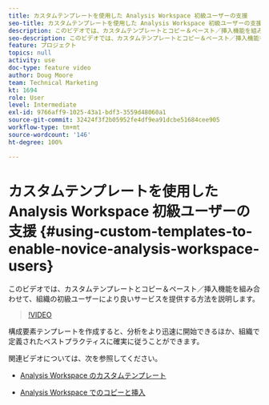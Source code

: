 ```yaml
---
title: カスタムテンプレートを使用した Analysis Workspace 初級ユーザーの支援
seo-title: カスタムテンプレートを使用した Analysis Workspace 初級ユーザーの支援
description: このビデオでは、カスタムテンプレートとコピー＆ペースト／挿入機能を組み合わせて、組織の初級ユーザーにより良いサービスを提供する方法を説明します。
seo-description: このビデオでは、カスタムテンプレートとコピー＆ペースト／挿入機能を組み合わせて、組織の初級ユーザーにより良いサービスを提供する方法を説明します。
feature: プロジェクト
topics: null
activity: use
doc-type: feature video
author: Doug Moore
team: Technical Marketing
kt: 1694
role: User
level: Intermediate
exl-id: 9766aff9-1025-43a1-bdf3-3559d48060a1
source-git-commit: 32424f3f2b05952fe4df9ea91dcbe51684cee905
workflow-type: tm+mt
source-wordcount: '146'
ht-degree: 100%

---
```


# カスタムテンプレートを使用した Analysis Workspace 初級ユーザーの支援 {#using-custom-templates-to-enable-novice-analysis-workspace-users}

このビデオでは、カスタムテンプレートとコピー＆ペースト／挿入機能を組み合わせて、組織の初級ユーザーにより良いサービスを提供する方法を説明します。

>[!VIDEO](https://video.tv.adobe.com/v/23234/?quality=12)

構成要素テンプレートを作成すると、分析をより迅速に開始できるほか、組織で定義されたベストプラクティスに確実に従うことができます。

関連ビデオについては、次を参照してください。

* [Analysis Workspace のカスタムテンプレート](https://experienceleague.adobe.com/docs/analytics-learn/tutorials/analysis-workspace/analysis-workspace-basics/create-manage-custom-templates-in-analysis-workspace.html?lang=ja#analysis-workspace)

* [Analysis Workspace でのコピーと挿入](https://experienceleague.adobe.com/docs/analytics-learn/tutorials/analysis-workspace/navigating-workspace-projects/copy-insert-analysis-workspace.html?lang=ja#analysis-workspace)
